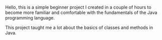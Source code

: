 Hello, this is a simple beginner project I created in a couple of hours to become more familiar and comfortable with the fundamentals of the Java programming language.

This project taught me a lot about the basics of classes and methods in Java.

